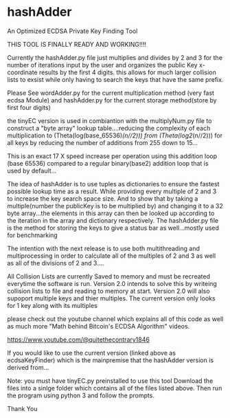 # hashAdder
An Optimized ECDSA Private Key Finding Tool

THIS TOOL IS FINALLY READY AND WORKING!!!!

Currently the hashAdder.py file just multiplies and divides by 2 and 3 for the number of iterations input by the user and organizes the public Key x-coordinate results by the first 4 digits.
this allows for much larger collision lists to exsist while only having to search the keys that have the same prefix.

Please See wordAdder.py for the current multiplication method (very fast ecdsa Module) and hashAdder.py for the current storage method(store by first four digits)

the tinyEC version is used in combiantion with the multiplyNum.py file to construct a "byte array" lookup table....reducing the complexity of each
multiplication to (Theta(log(base_65536)*(n//2))) from (Theta(log2*(n//2))) for all keys by reducing the number of additions from 255 down to 15...

This is an exact 17 X speed increase per operation using this addition loop (base 65536) compared to a regular binary(base2) addition loop that is used by default...

The idea of hashAdder is to use tuples as dictionaries to ensure the fastest possible lookup time as a result. While providing every multiple of 2 and 3 to increase the key search space size.
And to show that by taking a multiple(number the publicKey is to be multiplied by) and changing it to a 32 byte array...the elements in this array
can then be looked up according to the iteration in the array and dictionary respectively.
The hashAdder.py file is the method for storing the keys to give a status bar as well...mostly used for benchmarking

The intention with the next release is to use both multithreading and multiprocessing in order to calculate all of the multiples of 2 and 3 as well as all of the 
divisions of 2 and 3....

All Collision Lists are currently Saved to memory and must be recreated everytime the software is run. Version 2.0 intends to solve this by writeing collision lists to file and reading to memory at start.
Version 2.0 will also supoport multiple keys and thier multiples. The current version only looks for 1 key along with its multiples

please check out the youtube channel which explains all of this code as well as much more "Math behind Bitcoin's ECDSA Algorithm" videos.

https://www.youtube.com/@quitethecontrary1846

If you would like to use the current version (linked above as ecdsaKeyFinder)
which is the mainpremise that the hashAdder version is derived from...

Note: you must have tinyEC.py preinstalled to use this tool
Download the files into a sinlge folder which contains all of the files listed above. Then run the program using python 3 and follow the prompts.

Thank You
